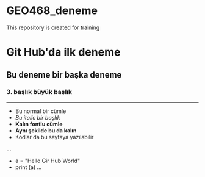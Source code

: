 # GEO468_deneme
This repository is created for training
# Git Hub'da ilk deneme
## Bu deneme bir başka deneme
### 3. başlık büyük başlık

***

- Bu normal bir cümle
- _Bu italic bir başlık_
- __Kalın fontlu cümle__
- **Aynı şekilde bu da kalın**
- Kodlar da bu sayfaya yazılabilir

...
- a = "Hello Gir Hub World"
- print (a)
...
